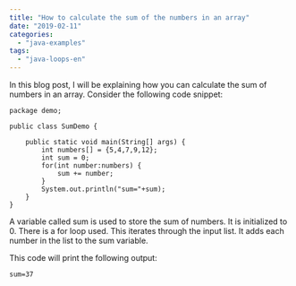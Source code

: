 ```yaml
---
title: "How to calculate the sum of the numbers in an array"
date: "2019-02-11"
categories: 
  - "java-examples"
tags: 
  - "java-loops-en"
---
```


In this blog post, I will be explaining how you can calculate the sum of numbers in an array. Consider the following code snippet:

````
package demo;

public class SumDemo {

    public static void main(String[] args) { 
        int numbers[] = {5,4,7,9,12};
        int sum = 0; 
        for(int number:numbers) { 
            sum += number; 
        } 
        System.out.println("sum="+sum);
    }
}
````

A variable called sum is used to store the sum of numbers. It is initialized to 0. There is a for loop used. This iterates through the input list. It adds each number in the list to the sum variable.

This code will print the following output:

```
sum=37
```
